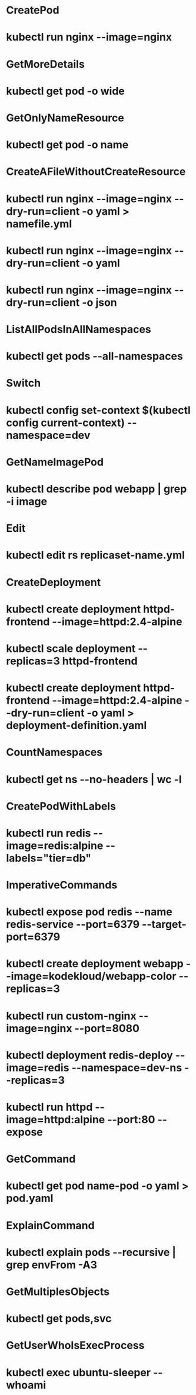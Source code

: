 # CreatePod
# kubectl run nginx --image=nginx


# GetMoreDetails
# kubectl get pod -o wide

# GetOnlyNameResource
# kubectl get pod -o name

# CreateAFileWithoutCreateResource
# kubectl run nginx --image=nginx --dry-run=client -o yaml > namefile.yml
# kubectl run nginx --image=nginx --dry-run=client -o yaml
# kubectl run nginx --image=nginx --dry-run=client -o json

# ListAllPodsInAllNamespaces
# kubectl get pods --all-namespaces

# Switch
# kubectl config set-context $(kubectl config current-context) --namespace=dev

# GetNameImagePod
# kubectl describe pod webapp | grep -i image

# Edit
# kubectl edit rs replicaset-name.yml

# CreateDeployment
# kubectl create deployment httpd-frontend --image=httpd:2.4-alpine
# kubectl scale deployment --replicas=3 httpd-frontend
# kubectl create deployment httpd-frontend --image=httpd:2.4-alpine --dry-run=client -o yaml > deployment-definition.yaml

# CountNamespaces
# kubectl get ns --no-headers | wc -l

# CreatePodWithLabels
# kubectl run redis --image=redis:alpine --labels="tier=db"

# ImperativeCommands
# kubectl expose pod redis --name redis-service --port=6379 --target-port=6379
# kubectl create deployment webapp --image=kodekloud/webapp-color --replicas=3
# kubectl run custom-nginx --image=nginx --port=8080
# kubectl deployment redis-deploy --image=redis --namespace=dev-ns --replicas=3
# kubectl run httpd --image=httpd:alpine --port:80 --expose

# GetCommand
# kubectl get pod name-pod -o yaml > pod.yaml


# ExplainCommand
# kubectl explain pods --recursive | grep envFrom -A3

# GetMultiplesObjects
# kubectl get pods,svc

# GetUserWhoIsExecProcess
# kubectl exec ubuntu-sleeper -- whoami